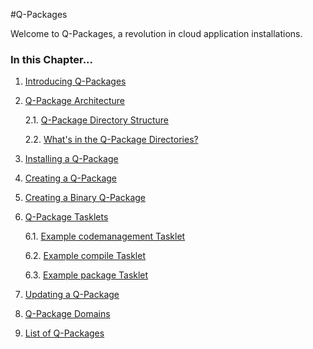 [qpintro]: /pylabsdoc/#/Q-Packages/QPIntro
[qparchitecture]: /pylabsdoc/#/Q-Packages/QPackageArchitecture
[qpinstall]: /pylabsdoc/#/Q-Packages/QPInstall
[qpcreate]: /pylabsdoc/#/Q-Packages/QPCcreate
[qpcreatebinary]: /pylabsdoc/#/Q-Packages/QPCcreatebinary
[qptasklets]: /pylabsdoc/#/Q-Packages/QPTasklets
[codemgmt]: /pylabsdoc/#/Q-Packages/CodeManagement
[compile]: /pylabsdoc/#/Q-Packages/Compile
[package]: /pylabsdoc/#/Q-Packages/Package
[qpupdate]: /pylabsdoc/#/Q-Packages/QPUpdate
[qpdomains]: /pylabsdoc/#/Q-Packages/QPDomains
[qplist]: /pylabsdoc/#/Q-Packages/QPList


#Q-Packages

Welcome to Q-Packages, a revolution in cloud application installations.


### In this Chapter...
1. [Introducing Q-Packages][qpintro]
2. [Q-Package Architecture][qparchitecture]

    2.1. [Q-Package Directory Structure][qparchitecture]
    
    2.2. [What's in the Q-Package Directories?][qparchitecture]
    
3. [Installing a Q-Package][qpinstall]
4. [Creating a Q-Package][qpcreate]
5. [Creating a Binary Q-Package][qpcreatebinary]
6. [Q-Package Tasklets][qptasklets]

    6.1. [Example codemanagement Tasklet][codemgmt]
    
    6.2. [Example compile Tasklet][compile]
    
    6.3. [Example package Tasklet][package]
    
7. [Updating a Q-Package][qpupdate]
8. [Q-Package Domains][qpdomains]
9. [List of Q-Packages][qplist]
